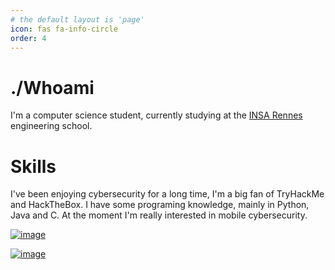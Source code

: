 ```yaml
---
# the default layout is 'page'
icon: fas fa-info-circle
order: 4
---
```


# ./Whoami
I'm a computer science student, currently studying at the [INSA Rennes](https://insa-rennes.fr)  engineering school.

# Skills
I've been enjoying cybersecurity for a long time, I'm a big fan of TryHackMe and HackTheBox. I have some programing knowledge, mainly in Python, Java and C. At the moment I'm really interested in mobile cybersecurity.

[![image](https://tryhackme-badges.s3.amazonaws.com/Tensho.png)](https://tryhackme.com/p/Tensho)

[![image](https://www.hackthebox.com/badge/image/185448)](https://app.hackthebox.com/profile/185448)
